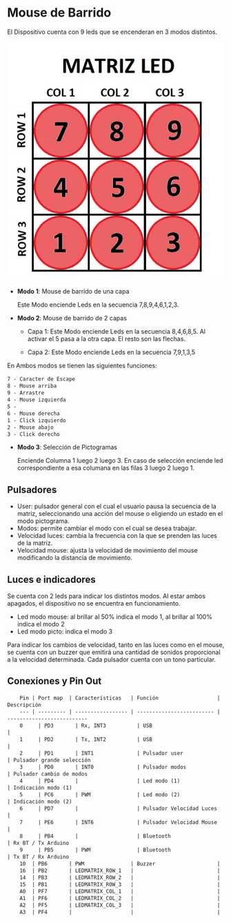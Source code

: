 # Mouse de Barrido 

El Dispositivo cuenta con 9 leds que se encenderan en 3 modos distintos.

![Referencias matriz led](https://github.com/alejomancinelli/MouseDeBarrido/blob/Alejo_branch/Imagenes/matrizLed.jpg)

- **Modo 1**: Mouse de barrido de una capa
    
    Este Modo enciende Leds en la secuencia 7,8,9,4,6,1,2,3.
 
- **Modo 2**: Mouse de barrido de 2 capas
  - Capa 1: Este Modo enciende Leds en la secuencia 8,4,6,8,5. Al activar el 5 pasa a la otra capa. El resto son las flechas.

  - Capa 2: Este Modo enciende Leds en la secuencia 7,9,1,3,5
  
En Ambos modos se tienen las siguientes funciones:

    7 - Caracter de Escape
    8 - Mouse arriba
    9 - Arrastre
    4 - Mouse izquierda
    5 -
    6 - Mouse derecha
    1 - Click izquierdo
    2 - Mouse abajo
    3 - Click derecho

- **Modo 3**: Selección de Pictogramas

    Enciende Columna 1 luego 2 luego 3. En caso de selección enciende led correspondiente a esa columana en las filas 3 luego 2 luego 1.

## Pulsadores 

- User: pulsador general con el cual el usuario pausa la secuencia de la matriz, seleccionando una acción del mouse o eligiendo un estado en el modo pictograma.
- Modos: permite cambiar el modo con el cual se desea trabajar.
- Velocidad luces: cambia la frecuencia con la que se prenden las luces de la matriz.
- Velocidad mouse: ajusta la velocidad de movimiento del mouse modificando la distancia de movimiento.


## Luces e indicadores

Se cuenta con 2 leds para indicar los distintos modos. Al estar ambos apagados, el dispositivo no se encuentra en funcionamiento. 

  - Led modo mouse: al brillar al 50% indica el modo 1, al brillar al 100% indica el modo 2
  - Led modo picto: indica el modo 3

Para indicar los cambios de velocidad, tanto en las luces como en el mouse, se cuenta con un buzzer que emitirá una cantidad de sonidos proporcional a la velocidad determinada. Cada pulsador cuenta con un tono particular.


## Conexiones y Pin Out

        Pin | Port map  | Características   | Función                   | Descripción
        --- | --------- | ----------------- | ------------------------- | --------------------------
        0	  | PD3       | Rx, INT3          | USB                       | 
        1	  | PD2       | Tx, INT2          | USB                       | 
        2	  | PD1       | INT1              | Pulsador user             | Pulsador grande selección
        3	  | PD0       | INT0              | Pulsador modos            | Pulsador cambio de modos
        4	  | PD4       |                   | Led modo (1)              | Indicación modo (1)
        5	  | PC6       | PWM               | Led modo (2)              | Indicación modo (2)
        6	  | PD7       |                   | Pulsador Velocidad Luces  | 
        7	  | PE6       | INT6              | Pulsador Velocidad Mouse  | 
        8	  | PB4       |                   | Bluetooth                 | Rx BT / Tx Arduino
        9	  | PB5       | PWM               | Bluetooth                 | Tx BT / Rx Arduino
        10	| PB6       | PWM               | Buzzer                    |  
        16	| PB2       | LEDMATRIX_ROW_1   |                           | 
        14	| PB3       | LEDMATRIX_ROW_2   |                           | 
        15	| PB1       | LEDMATRIX_ROW_3   |                           | 
        A0	| PF7       | LEDMATRIX_COL_1   |                           | 
        A1	| PF6       | LEDMATRIX_COL_2   |                           | 
        A2	| PF5       | LEDMATRIX_COL_3   |                           | 
        A3	| PF4       |                   |                           | 

